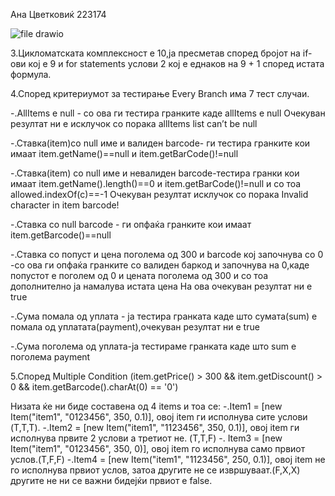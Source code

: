 Ана Цветковиќ 223174


![file drawio](https://github.com/AnaCvetkovik/SI_2024_lab2_223174/assets/164337285/e5f5eabe-1906-4276-a248-a9fa8740043d)

3.Цикломатската комплексност е 10,ја пресметав според  бројот на if-ови
кој
е 9 и for statements услови 2 кој е еднаков на 9 + 1 според истата
формула.


4.Според критериумот за тестирање Every Branch има 7 тест случаи.

-.АllItems e null - со ова ги тестира гранките каде allItems e null 
Очекуван резултат ни е исклучок со порака allItems list can’t be null

-.Ставка(item)со null име и валиден barcode- ги тестира гранките кои имаат item.getName()==null и item.getBarCode()!=null


-.Ставка(item) со null име и невалиден barcode-тестира гранки кои имаат item.getName().length()==0 и item.getBarCode()!=null и со тоа allowed.indexOf(c)==-1
Очекуван резултат исклучок со порака Invalid character in item barcode!

-.Ставка со null barcode - ги опфаќа гранките кои имаат item.getBarcode()==null 

-.Ставка со попуст и цена поголема од 300 и  barcode кој започнува со 0 -со ова ги опфаќа гранките со валиден баркод и започнува на 0,каде попустот е поголем од 0 и цената поголема од 300 и со тоа дополнително ја намалува истата цена
На ова очекуван резултат ни е true

-.Сума помала од уплата - ја тестира гранката каде што сумата(sum) е помала од уплатата(payment),очекуван резултат ни е true

-.Сума поголема од уплата-ја тестираме гранката каде што sum е поголема payment


5.Според Multiple Condition 
(item.getPrice() > 300 && item.getDiscount() > 0 && item.getBarcode().charAt(0) == '0')
 
Низата ќе ни биде составена од 4 items и тоа се: 
-.Item1 =  [new Item("item1", "0123456", 350, 0.1)], овој item ги исполнува сите услови (T,T,T). 
-.Item2 = [new Item("item1", "1123456", 350, 0.1)], овој item ги исполнува првите 2 услови а третиот не.
(T,T,F)
-. Item3 = [new Item("item1", "0123456", 350, 0)], овој item го исполнува само првиот услов.(T,F,F) 
-.Item4 = [new Item("item1", "1123456", 250, 0.1)], овој item не го исполнува првиот услов, затоа другите не се извршуваат.(F,X,X) другите не ни се важни бидејќи првиот е false.
